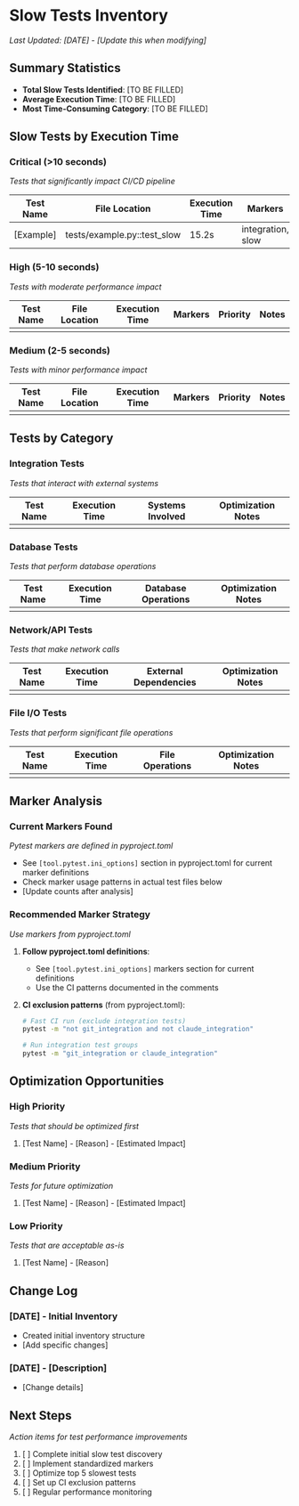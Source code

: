 # Slow Tests Inventory

*Last Updated: [DATE] - [Update this when modifying]*

## Summary Statistics
- **Total Slow Tests Identified**: [TO BE FILLED]
- **Average Execution Time**: [TO BE FILLED]
- **Most Time-Consuming Category**: [TO BE FILLED]

## Slow Tests by Execution Time

### Critical (>10 seconds)
*Tests that significantly impact CI/CD pipeline*

| Test Name | File Location | Execution Time | Markers | Priority | Notes |
|-----------|---------------|----------------|---------|----------|--------|
| [Example] | tests/example.py::test_slow | 15.2s | integration, slow | High | Database operations |

### High (5-10 seconds)
*Tests with moderate performance impact*

| Test Name | File Location | Execution Time | Markers | Priority | Notes |
|-----------|---------------|----------------|---------|----------|--------|
| | | | | | |

### Medium (2-5 seconds)
*Tests with minor performance impact*

| Test Name | File Location | Execution Time | Markers | Priority | Notes |
|-----------|---------------|----------------|---------|----------|--------|
| | | | | | |

## Tests by Category

### Integration Tests
*Tests that interact with external systems*

| Test Name | Execution Time | Systems Involved | Optimization Notes |
|-----------|----------------|------------------|-------------------|
| | | | |

### Database Tests
*Tests that perform database operations*

| Test Name | Execution Time | Database Operations | Optimization Notes |
|-----------|----------------|-------------------|-------------------|
| | | | |

### Network/API Tests
*Tests that make network calls*

| Test Name | Execution Time | External Dependencies | Optimization Notes |
|-----------|----------------|----------------------|-------------------|
| | | | |

### File I/O Tests
*Tests that perform significant file operations*

| Test Name | Execution Time | File Operations | Optimization Notes |
|-----------|----------------|----------------|-------------------|
| | | | |

## Marker Analysis

### Current Markers Found
*Pytest markers are defined in pyproject.toml*

- See `[tool.pytest.ini_options]` section in pyproject.toml for current marker definitions
- Check marker usage patterns in actual test files below
- [Update counts after analysis]

### Recommended Marker Strategy
*Use markers from pyproject.toml*

1. **Follow pyproject.toml definitions**:
   - See `[tool.pytest.ini_options]` markers section for current definitions
   - Use the CI patterns documented in the comments

2. **CI exclusion patterns** (from pyproject.toml):
   ```bash
   # Fast CI run (exclude integration tests)
   pytest -m "not git_integration and not claude_integration"
   
   # Run integration test groups
   pytest -m "git_integration or claude_integration"
   ```

## Optimization Opportunities

### High Priority
*Tests that should be optimized first*

1. [Test Name] - [Reason] - [Estimated Impact]

### Medium Priority
*Tests for future optimization*

1. [Test Name] - [Reason] - [Estimated Impact]

### Low Priority
*Tests that are acceptable as-is*

1. [Test Name] - [Reason]

## Change Log

### [DATE] - Initial Inventory
- Created initial inventory structure
- [Add specific changes]

### [DATE] - [Description]
- [Change details]

## Next Steps
*Action items for test performance improvements*

1. [ ] Complete initial slow test discovery
2. [ ] Implement standardized markers
3. [ ] Optimize top 5 slowest tests
4. [ ] Set up CI exclusion patterns
5. [ ] Regular performance monitoring
